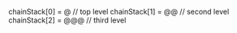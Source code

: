 chainStack[0] = @     // top level
chainStack[1] = @@    // second level
chainStack[2] = @@@   // third level
